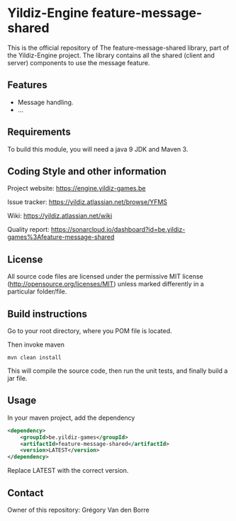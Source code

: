 # Yildiz-Engine feature-message-shared

This is the official repository of The feature-message-shared library, part of the Yildiz-Engine project.
The library contains all the shared (client and server) components to use the message feature.

## Features

* Message handling.
* ...

## Requirements

To build this module, you will need a java 9 JDK and Maven 3.

## Coding Style and other information

Project website:
https://engine.yildiz-games.be

Issue tracker:
https://yildiz.atlassian.net/browse/YFMS

Wiki:
https://yildiz.atlassian.net/wiki

Quality report:
https://sonarcloud.io/dashboard?id=be.yildiz-games%3Afeature-message-shared

## License

All source code files are licensed under the permissive MIT license
(http://opensource.org/licenses/MIT) unless marked differently in a particular folder/file.

## Build instructions

Go to your root directory, where you POM file is located.

Then invoke maven

	mvn clean install

This will compile the source code, then run the unit tests, and finally build a jar file.

## Usage

In your maven project, add the dependency

```xml
<dependency>
    <groupId>be.yildiz-games</groupId>
    <artifactId>feature-message-shared</artifactId>
    <version>LATEST</version>
</dependency>
```
Replace LATEST with the correct version.

## Contact
Owner of this repository: Grégory Van den Borre
